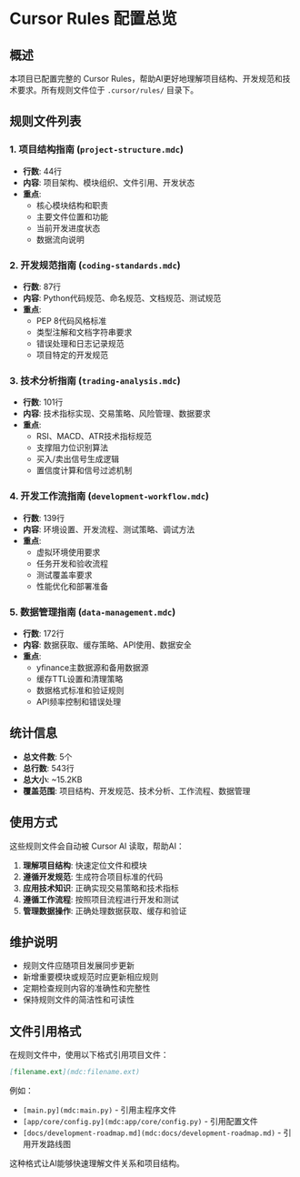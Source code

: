# Cursor Rules 配置总览

## 概述

本项目已配置完整的 Cursor Rules，帮助AI更好地理解项目结构、开发规范和技术要求。所有规则文件位于 `.cursor/rules/` 目录下。

## 规则文件列表

### 1. 项目结构指南 (`project-structure.mdc`)
- **行数**: 44行
- **内容**: 项目架构、模块组织、文件引用、开发状态
- **重点**: 
  - 核心模块结构和职责
  - 主要文件位置和功能
  - 当前开发进度状态
  - 数据流向说明

### 2. 开发规范指南 (`coding-standards.mdc`)
- **行数**: 87行
- **内容**: Python代码规范、命名规范、文档规范、测试规范
- **重点**:
  - PEP 8代码风格标准
  - 类型注解和文档字符串要求
  - 错误处理和日志记录规范
  - 项目特定的开发规范

### 3. 技术分析指南 (`trading-analysis.mdc`)
- **行数**: 101行
- **内容**: 技术指标实现、交易策略、风险管理、数据要求
- **重点**:
  - RSI、MACD、ATR技术指标规范
  - 支撑阻力位识别算法
  - 买入/卖出信号生成逻辑
  - 置信度计算和信号过滤机制

### 4. 开发工作流指南 (`development-workflow.mdc`)
- **行数**: 139行
- **内容**: 环境设置、开发流程、测试策略、调试方法
- **重点**:
  - 虚拟环境使用要求
  - 任务开发和验收流程
  - 测试覆盖率要求
  - 性能优化和部署准备

### 5. 数据管理指南 (`data-management.mdc`)
- **行数**: 172行
- **内容**: 数据获取、缓存策略、API使用、数据安全
- **重点**:
  - yfinance主数据源和备用数据源
  - 缓存TTL设置和清理策略
  - 数据格式标准和验证规则
  - API频率控制和错误处理

## 统计信息

- **总文件数**: 5个
- **总行数**: 543行
- **总大小**: ~15.2KB
- **覆盖范围**: 项目结构、开发规范、技术分析、工作流程、数据管理

## 使用方式

这些规则文件会自动被 Cursor AI 读取，帮助AI：

1. **理解项目结构**: 快速定位文件和模块
2. **遵循开发规范**: 生成符合项目标准的代码
3. **应用技术知识**: 正确实现交易策略和技术指标
4. **遵循工作流程**: 按照项目流程进行开发和测试
5. **管理数据操作**: 正确处理数据获取、缓存和验证

## 维护说明

- 规则文件应随项目发展同步更新
- 新增重要模块或规范时应更新相应规则
- 定期检查规则内容的准确性和完整性
- 保持规则文件的简洁性和可读性

## 文件引用格式

在规则文件中，使用以下格式引用项目文件：
```markdown
[filename.ext](mdc:filename.ext)
```

例如：
- `[main.py](mdc:main.py)` - 引用主程序文件
- `[app/core/config.py](mdc:app/core/config.py)` - 引用配置文件
- `[docs/development-roadmap.md](mdc:docs/development-roadmap.md)` - 引用开发路线图

这种格式让AI能够快速理解文件关系和项目结构。 